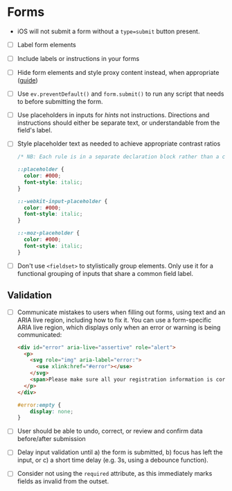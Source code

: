 # Forms

* iOS will not submit a form without a `type=submit` button present.

- [ ] Label form elements

- [ ] Include labels or instructions in your forms

- [ ] Hide form elements and style proxy content instead, when appropriate ([guide][1])

- [ ] Use `ev.preventDefault()` and `form.submit()` to run any script that needs to before submitting the form.

- [ ] Use placeholders in inputs for *hints* not instructions. Directions and instructions should either be separate text, or understandable from the field's label.

- [ ] Style placeholder text as needed to achieve appropriate contrast ratios

  ```css
  /* NB: Each rule is in a separate declaration block rather than a comma-delimited list. Browsers will not parse a combined block if it contains unrecognized, proprietary selectors.) */

  ::placeholder {
    color: #000;
    font-style: italic;
  }

  ::-webkit-input-placeholder {
    color: #000;
    font-style: italic;
  }

  ::-moz-placeholder {
    color: #000;
    font-style: italic;
  }
  ```

- [ ] Don't use `<fieldset>` to stylistically group elements. Only use it for a functional grouping of inputs that share a common field label.

## Validation

- [ ] Communicate mistakes to users when filling out forms, using text and an ARIA live region, including how to fix it. You can use a form-specific ARIA live region, which displays only when an error or warning is being communicated:

  ```html
  <div id="error" aria-live="assertive" role="alert">
    <p>
      <svg role="img" aria-label="error:">
        <use xlink:href="#error"></use>
      </svg>
      <span>Please make sure all your registration information is correct.</span>
    </p>
  </div>
  ```

  ```css
  #error:empty {
      display: none;
  }
  ```

- [ ] User should be able to undo, correct, or review and confirm data before/after submission

- [ ] Delay input validation until a) the form is submitted, b) focus has left the input, or c) a short time delay (e.g. 3s, using a debounce function).

- [ ] Consider not using the `required` attribute, as this immediately marks fields as invalid from the outset.

[1]: http://wtfforms.com
